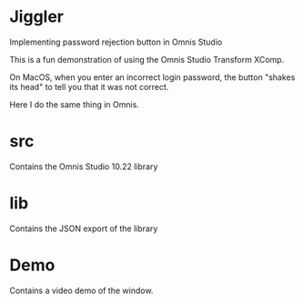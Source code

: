 # Jiggler
Implementing password rejection button in Omnis Studio

This is a fun demonstration of using the Omnis Studio Transform XComp.

On MacOS, when you enter an incorrect login password, the button "shakes its head" to tell you that it was not correct.

Here I do the same thing in Omnis.

# src
Contains the Omnis Studio 10.22 library

# lib
Contains the JSON export of the library

# Demo
Contains a video demo of the window.
